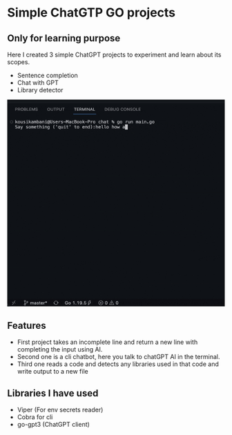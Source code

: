 # Simple ChatGTP GO projects

## Only for learning purpose

Here I created 3 simple ChatGPT projects to experiment and learn about its scopes.

- Sentence completion
- Chat with GPT
- Library detector

<p>
    <img src="demo/chat-gpt-demo.gif" alt="Screenshot" />
</p>

## Features

- First project takes an incomplete line and return a new line with completing the input using AI.
- Second one is a cli chatbot, here you talk to chatGPT AI in the terminal.
- Third one reads a code and detects any libraries used in that code and write output to a new file

## Libraries I have used

- Viper (For env secrets reader)
- Cobra for cli
- go-gpt3 (ChatGPT client)
